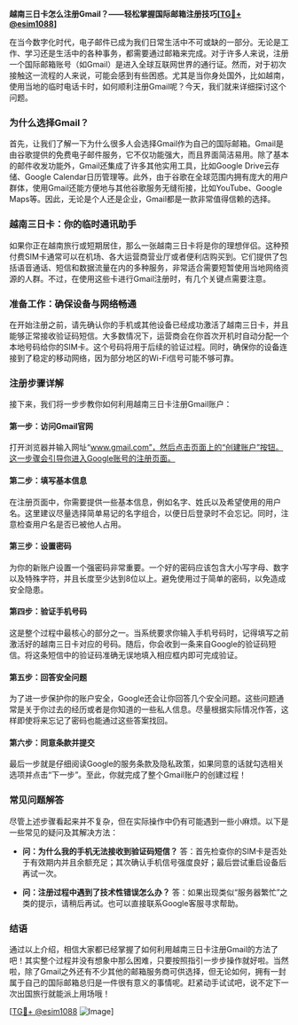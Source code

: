 **越南三日卡怎么注册Gmail？——轻松掌握国际邮箱注册技巧[[TG💪+ @esim1088](https://t.me/s/esim1088)]**

在当今数字化时代，电子邮件已成为我们日常生活中不可或缺的一部分。无论是工作、学习还是生活中的各种事务，都需要通过邮箱来完成。对于许多人来说，注册一个国际邮箱账号（如Gmail）是进入全球互联网世界的通行证。然而，对于初次接触这一流程的人来说，可能会感到有些困惑。尤其是当你身处国外，比如越南，使用当地的临时电话卡时，如何顺利注册Gmail呢？今天，我们就来详细探讨这个问题。

### **为什么选择Gmail？**

首先，让我们了解一下为什么很多人会选择Gmail作为自己的国际邮箱。Gmail是由谷歌提供的免费电子邮件服务，它不仅功能强大，而且界面简洁易用。除了基本的邮件收发功能外，Gmail还集成了许多其他实用工具，比如Google Drive云存储、Google Calendar日历管理等。此外，由于谷歌在全球范围内拥有庞大的用户群体，使用Gmail还能方便地与其他谷歌服务无缝衔接，比如YouTube、Google Maps等。因此，无论是个人还是企业，Gmail都是一款非常值得信赖的选择。

### **越南三日卡：你的临时通讯助手**

如果你正在越南旅行或短期居住，那么一张越南三日卡将是你的理想伴侣。这种预付费SIM卡通常可以在机场、各大运营商营业厅或者便利店购买到。它们提供了包括语音通话、短信和数据流量在内的多种服务，非常适合需要短暂使用当地网络资源的人群。不过，在使用这些卡进行Gmail注册时，有几个关键点需要注意。

### **准备工作：确保设备与网络畅通**

在开始注册之前，请先确认你的手机或其他设备已经成功激活了越南三日卡，并且能够正常接收验证码短信。大多数情况下，运营商会在你首次开机时自动分配一个本地号码给你的SIM卡。这个号码将用于后续的验证过程。同时，确保你的设备连接到了稳定的移动网络，因为部分地区的Wi-Fi信号可能不够可靠。

### **注册步骤详解**

接下来，我们将一步步教你如何利用越南三日卡注册Gmail账户：

#### **第一步：访问Gmail官网**
打开浏览器并输入网址“www.gmail.com”，然后点击页面上的“创建账户”按钮。这一步骤会引导你进入Google账号的注册页面。

#### **第二步：填写基本信息**
在注册页面中，你需要提供一些基本信息，例如名字、姓氏以及希望使用的用户名。这里建议尽量选择简单易记的名字组合，以便日后登录时不会忘记。同时，注意检查用户名是否已被他人占用。

#### **第三步：设置密码**
为你的新账户设置一个强密码非常重要。一个好的密码应该包含大小写字母、数字以及特殊字符，并且长度至少达到8位以上。避免使用过于简单的密码，以免造成安全隐患。

#### **第四步：验证手机号码**
这是整个过程中最核心的部分之一。当系统要求你输入手机号码时，记得填写之前激活好的越南三日卡对应的号码。随后，你会收到一条来自Google的验证码短信。将这条短信中的验证码准确无误地填入相应框内即可完成验证。

#### **第五步：回答安全问题**
为了进一步保护你的账户安全，Google还会让你回答几个安全问题。这些问题通常是关于你过去的经历或者是你知道的一些私人信息。尽量根据实际情况作答，这样即使将来忘记了密码也能通过这些答案找回。

#### **第六步：同意条款并提交**
最后一步就是仔细阅读Google的服务条款及隐私政策，如果同意的话就勾选相关选项并点击“下一步”。至此，你就完成了整个Gmail账户的创建过程！

### **常见问题解答**

尽管上述步骤看起来并不复杂，但在实际操作中仍有可能遇到一些小麻烦。以下是一些常见的疑问及其解决方法：

- **问：为什么我的手机无法接收到验证码短信？**
  答：首先检查你的SIM卡是否处于有效期内并且余额充足；其次确认手机信号强度良好；最后尝试重启设备后再试一次。

- **问：注册过程中遇到了技术性错误怎么办？**
  答：如果出现类似“服务器繁忙”之类的提示，请稍后再试。也可以直接联系Google客服寻求帮助。

### **结语**

通过以上介绍，相信大家都已经掌握了如何利用越南三日卡注册Gmail的方法了吧！其实整个过程并没有想象中那么困难，只要按照指引一步步操作就好啦。当然啦，除了Gmail之外还有不少其他的邮箱服务商可供选择，但无论如何，拥有一封属于自己的国际邮箱总归是一件很有意义的事情呢。赶紧动手试试吧，说不定下一次出国旅行就能派上用场哦！

[[TG💪+ @esim1088](https://t.me/s/esim1088) ![Image](https://i.postimg.cc/4NQfJmqS/Snipaste-2025-05-13-00-14-12.png)]